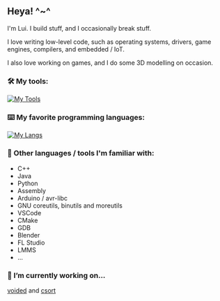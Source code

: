 ## Heya! ^~^

I'm Lui. I build stuff, and I occasionally break stuff.

I love writing low-level code, such as operating systems, drivers, game engines, compilers, and embedded / IoT.

I also love working on games, and I do some 3D modelling on occasion.

### 🛠️ My tools:

[![My Tools](https://skillicons.dev/icons?i=git,vim,emacs,bash,linux,md&perline=9)](https://skillicons.dev)

### ⌨️ My favorite programming languages:

[![My Langs](https://skillicons.dev/icons?i=c,zig,rust,haskell&perline=4)](https://skillicons.dev)

### 🔎 Other languages / tools I'm familiar with:
- C++
- Java
- Python
- Assembly
- Arduino / avr-libc
- GNU coreutils, binutils and moreutils
- VSCode
- CMake
- GDB
- Blender
- FL Studio
- LMMS
- ...

### 🔭 I’m currently working on... 
[voided](https://github.com/Kode-Kun/voided) and [csort](https://github.com/Kode-Kun/csort)

<!--
**Kode-Kun/Kode-Kun** is a ✨ _special_ ✨ repository because its `README.md` (this file) appears on your GitHub profile.

Here are some ideas to get you started:

- 🔭 I’m currently working on ...
- 🌱 I’m currently learning ...
- 👯 I’m looking to collaborate on ...
- 🤔 I’m looking for help with ...
- 💬 Ask me about ...
- 📫 How to reach me: ...
- 😄 Pronouns: ...
- ⚡ Fun fact: ...
-->
